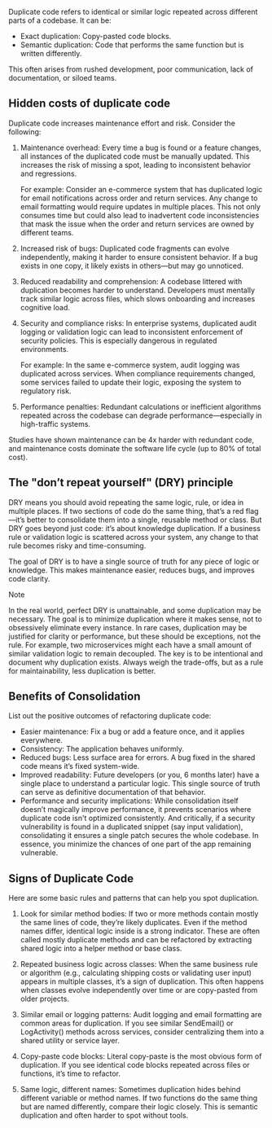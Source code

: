Duplicate code refers to identical or similar logic repeated across different parts of a codebase. It can be:

- Exact duplication: Copy-pasted code blocks.
- Semantic duplication: Code that performs the same function but is written differently.

This often arises from rushed development, poor communication, lack of documentation, or siloed teams.

## Hidden costs of duplicate code

Duplicate code increases maintenance effort and risk. Consider the following:

1. Maintenance overhead: Every time a bug is found or a feature changes, all instances of the duplicated code must be manually updated. This increases the risk of missing a spot, leading to inconsistent behavior and regressions.

    For example: Consider an e-commerce system that has duplicated logic for email notifications across order and return services. Any change to email formatting would require updates in multiple places. This not only consumes time but could also lead to inadvertent code inconsistencies that mask the issue when the order and return services are owned by different teams.

1. Increased risk of bugs: Duplicated code fragments can evolve independently, making it harder to ensure consistent behavior. If a bug exists in one copy, it likely exists in others—but may go unnoticed.

1. Reduced readability and comprehension: A codebase littered with duplication becomes harder to understand. Developers must mentally track similar logic across files, which slows onboarding and increases cognitive load.

1. Security and compliance risks: In enterprise systems, duplicated audit logging or validation logic can lead to inconsistent enforcement of security policies. This is especially dangerous in regulated environments.

    For example: In the same e-commerce system, audit logging was duplicated across services. When compliance requirements changed, some services failed to update their logic, exposing the system to regulatory risk.

1. Performance penalties: Redundant calculations or inefficient algorithms repeated across the codebase can degrade performance—especially in high-traffic systems.

Studies have shown maintenance can be 4x harder with redundant code, and maintenance costs dominate the software life cycle (up to 80% of total cost).

## The "don’t repeat yourself" (DRY) principle

DRY means you should avoid repeating the same logic, rule, or idea in multiple places. If two sections of code do the same thing, that’s a red flag—it’s better to consolidate them into a single, reusable method or class. But DRY goes beyond just code: it’s about knowledge duplication. If a business rule or validation logic is scattered across your system, any change to that rule becomes risky and time-consuming.

The goal of DRY is to have a single source of truth for any piece of logic or knowledge. This makes maintenance easier, reduces bugs, and improves code clarity.

> [!NOTE]
> In the real world, perfect DRY is unattainable, and some duplication may be necessary. The goal is to minimize duplication where it makes sense, not to obsessively eliminate every instance. In rare cases, duplication may be justified for clarity or performance, but these should be exceptions, not the rule. For example, two microservices might each have a small amount of similar validation logic to remain decoupled. The key is to be intentional and document why duplication exists. Always weigh the trade-offs, but as a rule for maintainability, less duplication is better.

## Benefits of Consolidation

List out the positive outcomes of refactoring duplicate code:

- Easier maintenance: Fix a bug or add a feature once, and it applies everywhere.
- Consistency: The application behaves uniformly.
- Reduced bugs: Less surface area for errors. A bug fixed in the shared code means it’s fixed system-wide.
- Improved readability: Future developers (or you, 6 months later) have a single place to understand a particular logic. This single source of truth can serve as definitive documentation of that behavior.
- Performance and security implications: While consolidation itself doesn’t magically improve performance, it prevents scenarios where duplicate code isn't optimized consistently. And critically, if a security vulnerability is found in a duplicated snippet (say input validation), consolidating it ensures a single patch secures the whole codebase. In essence, you minimize the chances of one part of the app remaining vulnerable.

## Signs of Duplicate Code

Here are some basic rules and patterns that can help you spot duplication.

1. Look for similar method bodies: If two or more methods contain mostly the same lines of code, they’re likely duplicates. Even if the method names differ, identical logic inside is a strong indicator. These are often called mostly duplicate methods and can be refactored by extracting shared logic into a helper method or base class.

1. Repeated business logic across classes: When the same business rule or algorithm (e.g., calculating shipping costs or validating user input) appears in multiple classes, it’s a sign of duplication. This often happens when classes evolve independently over time or are copy-pasted from older projects.

1. Similar email or logging patterns: Audit logging and email formatting are common areas for duplication. If you see similar SendEmail() or LogActivity() methods across services, consider centralizing them into a shared utility or service layer.

1. Copy-paste code blocks: Literal copy-paste is the most obvious form of duplication. If you see identical code blocks repeated across files or functions, it’s time to refactor.

1. Same logic, different names: Sometimes duplication hides behind different variable or method names. If two functions do the same thing but are named differently, compare their logic closely. This is semantic duplication and often harder to spot without tools.
